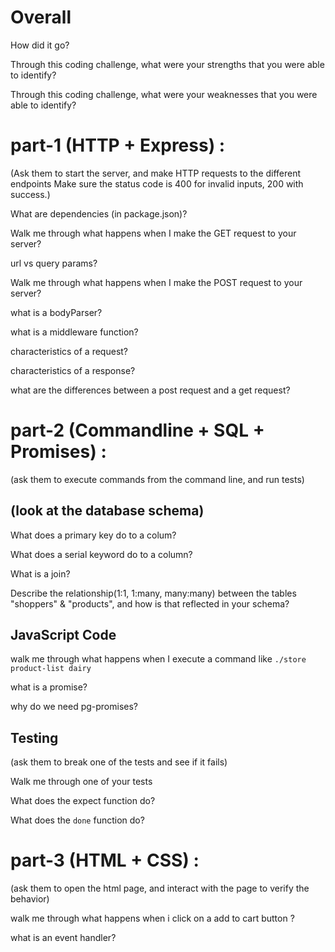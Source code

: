 # Overall
How did it go?

Through this coding challenge, what were your strengths that you were able to identify?

Through this coding challenge, what were your weaknesses that you were able to identify?

# part-1 (HTTP + Express) :
(Ask them to start the server, and make HTTP requests to the different endpoints
 Make sure the status code is 400 for invalid inputs, 200 with success.)

What are dependencies (in package.json)?

Walk me through what happens when I make the GET request to your server?

url vs query params?

Walk me through what happens when I make the POST request to your server?

what is a bodyParser?

what is a middleware function?

characteristics of a request?

characteristics of a response?

what are the differences between a post request and a get request?

# part-2 (Commandline + SQL + Promises) :
(ask them to execute commands from the command line, and run tests)

## (look at the database schema)
What does a primary key do to a colum?

What does a serial keyword do to a column?

What is a join?

Describe the relationship(1:1, 1:many, many:many) between the tables "shoppers" & "products", and how is that reflected in your schema?

## JavaScript Code
walk me through what happens when I execute a command like `./store product-list dairy`

what is a promise?

why do we need pg-promises?

## Testing
(ask them to break one of the tests and see if it fails)

Walk me through one of your tests

What does the expect function do?

What does the `done` function do?

# part-3 (HTML + CSS) :
(ask them to open the html page, and interact with the page to verify the behavior)

walk me through what happens when i click on a add to cart button ?

what is an event handler?
